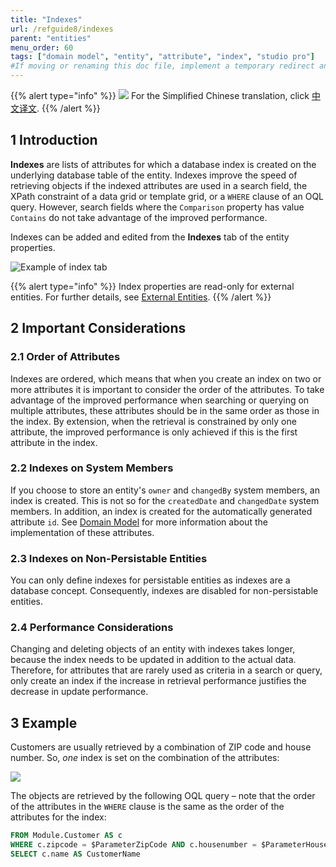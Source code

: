 ```yaml
---
title: "Indexes"
url: /refguide8/indexes
parent: "entities"
menu_order: 60
tags: ["domain model", "entity", "attribute", "index", "studio pro"]
#If moving or renaming this doc file, implement a temporary redirect and let the respective team know they should update the URL in the product. See Mapping to Products for more details.
---
```


{{% alert type="info" %}}
<img src="attachments/chinese-translation/china.png" style="display: inline-block; margin: 0" /> For the Simplified Chinese translation, click [中文译文](https://cdn.mendix.tencent-cloud.com/documentation/refguide8/indexes.pdf).
{{% /alert %}}

## 1 Introduction

**Indexes** are lists of attributes for which a database index is created on the underlying database table of the entity. Indexes improve the speed of retrieving objects if the indexed attributes are used in a search field, the XPath constraint of a data grid or template grid, or a `WHERE` clause of an OQL query. However, search fields where the `Comparison` property has value `Contains` do not take advantage of the improved performance.

Indexes can be added and edited from the **Indexes** tab of the entity properties.

![Example of index tab](/attachments/refguide8/modeling/domain-model/entities/indexes/index-properties.png)

{{% alert type="info" %}}
Index properties are read-only for external entities. For further details, see [External Entities](external-entities).
{{% /alert %}}

## 2 Important Considerations

### 2.1 Order of Attributes

Indexes are ordered, which means that when you create an index on two or more attributes it is important to consider the order of the attributes. To take advantage of the improved performance when searching or querying on multiple attributes, these attributes should be in the same order as those in the index. By extension, when the retrieval is constrained by only one attribute, the improved performance is only achieved if this is the first attribute in the index.

### 2.2 Indexes on System Members

If you choose to store an entity's `owner` and `changedBy` system members, an index is created. This is not so for the `createdDate` and `changedDate` system members. In addition, an index is created for the automatically generated attribute `id`. See [Domain Model](domain-model) for more information about the implementation of these attributes.

### 2.3 Indexes on Non-Persistable Entities

You can only define indexes for persistable entities as indexes are a database concept. Consequently, indexes are disabled for non-persistable entities.

### 2.4 Performance Considerations

Changing and deleting objects of an entity with indexes takes longer, because the index needs to be updated in addition to the actual data. Therefore, for attributes that are rarely used as criteria in a search or query, only create an index if the increase in retrieval performance justifies the decrease in update performance.

## 3 Example

Customers are usually retrieved by a combination of ZIP code and house number. So, *one* index is set on the combination of the attributes:

![](/attachments/refguide8/modeling/domain-model/entities/indexes/customer-index-example.png)

The objects are retrieved by the following OQL query – note that the order of the attributes in the `WHERE` clause is the same as the order of the attributes for the index:

```sql
FROM Module.Customer AS c
WHERE c.zipcode = $ParameterZipCode AND c.housenumber = $ParameterHouseNumber
SELECT c.name AS CustomerName
```
